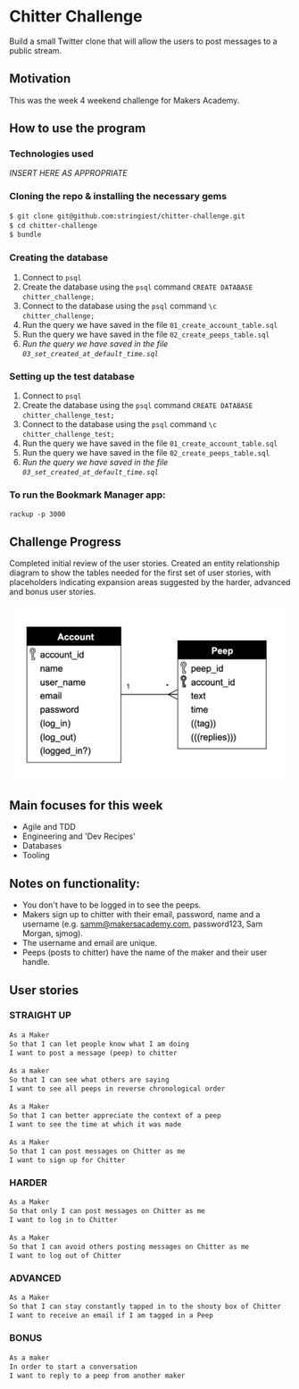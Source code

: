 # Chitter Challenge

Build a small Twitter clone that will allow the users to post messages to a public stream.

## Motivation
This was the week 4 weekend challenge for Makers Academy.

## How to use the program
### Technologies used
*INSERT HERE AS APPROPRIATE*

### Cloning the repo & installing the necessary gems
```sh
$ git clone git@github.com:stringiest/chitter-challenge.git
$ cd chitter-challenge
$ bundle
```

### Creating the database
1. Connect to `psql`
2. Create the database using the `psql` command `CREATE DATABASE chitter_challenge;`
3. Connect to the database using the `psql` command `\c chitter_challenge;`
4. Run the query we have saved in the file `01_create_account_table.sql`
5. Run the query we have saved in the file `02_create_peeps_table.sql`
6. *Run the query we have saved in the file `03_set_created_at_default_time.sql`*

### Setting up the test database
1. Connect to `psql`
2. Create the database using the `psql` command `CREATE DATABASE chitter_challenge_test;`
3. Connect to the database using the `psql` command `\c chitter_challenge_test;`
4. Run the query we have saved in the file `01_create_account_table.sql`
5. Run the query we have saved in the file `02_create_peeps_table.sql`
6. *Run the query we have saved in the file `03_set_created_at_default_time.sql`*

### To run the Bookmark Manager app:
```
rackup -p 3000
```

## Challenge Progress
Completed initial review of the user stories.  Created an entity relationship diagram to show the tables needed for the first set of user stories, with placeholders indicating expansion areas suggested by the harder, advanced and bonus user stories.

![Entity relationship diagram for basic user stories](initial_chitter_erd.png)

## Main focuses for this week

- Agile and TDD
- Engineering and 'Dev Recipes'
- Databases
- Tooling

## Notes on functionality:

* You don't have to be logged in to see the peeps.
* Makers sign up to chitter with their email, password, name and a username (e.g. samm@makersacademy.com, password123, Sam Morgan, sjmog).
* The username and email are unique.
* Peeps (posts to chitter) have the name of the maker and their user handle.

## User stories

### STRAIGHT UP
```
As a Maker
So that I can let people know what I am doing  
I want to post a message (peep) to chitter

As a maker
So that I can see what others are saying  
I want to see all peeps in reverse chronological order

As a Maker
So that I can better appreciate the context of a peep
I want to see the time at which it was made

As a Maker
So that I can post messages on Chitter as me
I want to sign up for Chitter
```

### HARDER
```
As a Maker
So that only I can post messages on Chitter as me
I want to log in to Chitter

As a Maker
So that I can avoid others posting messages on Chitter as me
I want to log out of Chitter
```

### ADVANCED
```
As a Maker
So that I can stay constantly tapped in to the shouty box of Chitter
I want to receive an email if I am tagged in a Peep
```

### BONUS
```
As a maker
In order to start a conversation
I want to reply to a peep from another maker
```
